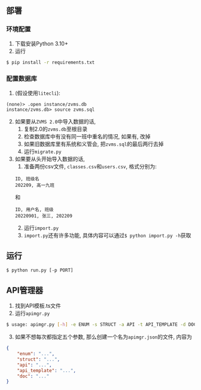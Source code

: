 ## 部署

### 环境配置

1. 下载安装Python 3.10+
2. 运行
```sh
$ pip install -r requirements.txt
```

### 配置数据库

1. (假设使用`litecli`):
```
(none)> .open instance/zvms.db
instance/zvms.db> source zvms.sql
```
2. 如果要从`ZVMS 2.0`中导入数据的话, 
    1. 复制2.0的`zvms.db`至根目录
    2. 检查数据库中有没有同一班中重名的情况, 如果有, 改掉
    3. 如果旧数据库里有系统和义管会, 把`zvms.sql`的最后两行去掉
    4. 运行`migrate.py`
3. 如果要从头开始导入数据的话,
    1. 准备两份csv文件, `classes.csv`和`users.csv`, 格式分别为:
    ```
    ID, 班级名
    202209, 高一九班
    ```
    和
    ```
    ID, 用户名, 班级
    20220901, 张三, 202209
    ```
    2. 运行`import.py`
    3. `import.py`还有许多功能, 具体内容可以通过`$ python import.py -h`获取
   
## 运行

```sh
$ python run.py [-p PORT]
```

## API管理器

1. 找到API模板.ts文件
2. 运行`apimgr.py`
```sh
$ usage: apimgr.py [-h] -e ENUM -s STRUCT -a API -t API_TEMPLATE -d DOC
```
3. 如果不想每次都指定五个参数, 那么创建一个名为`apimgr.json`的文件, 内容为
```json
{
    "enum": "...",
    "struct": "...",
    "api": "...",
    "api_template": "...",
    "doc": "..."
}
```